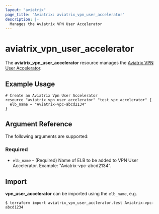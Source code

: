 ```yaml
---
layout: "aviatrix"
page_title: "Aviatrix: aviatrix_vpn_user_accelerator"
description: |-
  Manages the Aviatrix VPN User Accelerator
---
```


# aviatrix_vpn_user_accelerator

The **aviatrix_vpn_user_accelerator** resource manages the [Aviatrix VPN User Accelerator](https://docs.aviatrix.com/HowTos/user_accelerator.html).

## Example Usage

```hcl
# Create an Aviatrix Vpn User Accelerator
resource "aviatrix_vpn_user_accelerator" "test_vpc_accelerator" {
  elb_name = "Aviatrix-vpc-abcd2134"
}
```

## Argument Reference

The following arguments are supported:

### Required
* `elb_name` - (Required) Name of ELB to be added to VPN User Accelerator. Example: "Aviatrix-vpc-abcd2134".

## Import

**vpn_user_accelerator** can be imported using the `elb_name`, e.g.

```
$ terraform import aviatrix_vpn_user_acclerator.test Aviatrix-vpc-abcd1234
```
